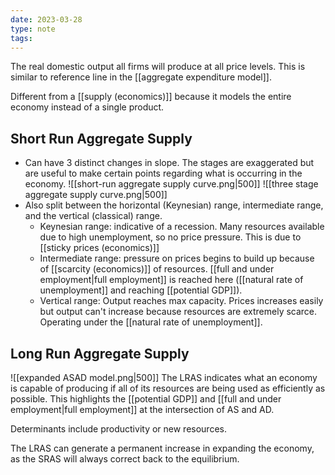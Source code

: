 ```yaml
---
date: 2023-03-28
type: note
tags: 
---
```


The real domestic output all firms will produce at all price levels. This is similar to reference line in the [[aggregate expenditure model]].

Different from a [[supply (economics)]] because it models the entire economy instead of a single product.

## Short Run Aggregate Supply
- Can have 3 distinct changes in slope. The stages are exaggerated but are useful to make certain points regarding what is occurring in the economy.
![[short-run aggregate supply curve.png|500]]
![[three stage aggregate supply curve.png|500]]
- Also split between the horizontal (Keynesian) range, intermediate range, and the vertical (classical) range.
	- Keynesian range: indicative of a recession. Many resources available due to high unemployment, so no price pressure. This is due to [[sticky prices (economics)]]
	- Intermediate range: pressure on prices begins to build up because of [[scarcity (economics)]] of resources. [[full and under employment|full employment]] is reached here ([[natural rate of unemployment]] and reaching [[potential GDP]]).
	- Vertical range: Output reaches max capacity. Prices increases easily but output can't increase because resources are extremely scarce. Operating under the [[natural rate of unemployment]].

## Long Run Aggregate Supply
![[expanded ASAD model.png|500]]
The LRAS indicates what an economy is capable of producing if all of its resources are being used as efficiently as possible. This highlights the [[potential GDP]] and [[full and under employment|full employment]] at the intersection of AS and AD.

Determinants include productivity or new resources.

The LRAS can generate a permanent increase in expanding the economy, as the SRAS will always correct back to the equilibrium.
